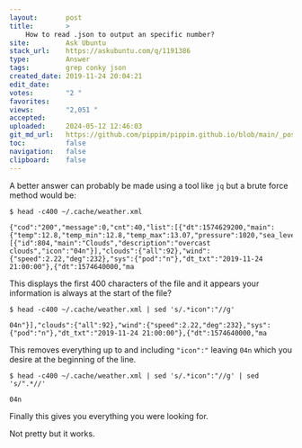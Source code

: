 ```yaml
---
layout:       post
title:        >
    How to read .json to output an specific number?
site:         Ask Ubuntu
stack_url:    https://askubuntu.com/q/1191386
type:         Answer
tags:         grep conky json
created_date: 2019-11-24 20:04:21
edit_date:    
votes:        "2 "
favorites:    
views:        "2,051 "
accepted:     
uploaded:     2024-05-12 12:46:03
git_md_url:   https://github.com/pippim/pippim.github.io/blob/main/_posts/2019/2019-11-24-How-to-read-.json-to-output-an-specific-number_.md
toc:          false
navigation:   false
clipboard:    false
---
```


A better answer can probably be made using a tool like `jq` but a brute force method would be:

``` 
$ head -c400 ~/.cache/weather.xml

{"cod":"200","message":0,"cnt":40,"list":[{"dt":1574629200,"main":{"temp":12.8,"temp_min":12.8,"temp_max":13.07,"pressure":1020,"sea_level":1020,"grnd_level":1012,"humidity":82,"temp_kf":-0.27},"weather":[{"id":804,"main":"Clouds","description":"overcast clouds","icon":"04n"}],"clouds":{"all":92},"wind":{"speed":2.22,"deg":232},"sys":{"pod":"n"},"dt_txt":"2019-11-24 21:00:00"},{"dt":1574640000,"ma
```

This displays the first 400 characters of the file and it appears your information is always at the start of the file?

``` 
$ head -c400 ~/.cache/weather.xml | sed 's/.*icon":"//g'

04n"}],"clouds":{"all":92},"wind":{"speed":2.22,"deg":232},"sys":{"pod":"n"},"dt_txt":"2019-11-24 21:00:00"},{"dt":1574640000,"ma
```

This removes everything up to and including `"icon":"` leaving `04n` which you desire at the beginning of the line.

``` 
$ head -c400 ~/.cache/weather.xml | sed 's/.*icon":"//g' | sed 's/".*//'

04n
```

Finally this gives you everything you were looking for.

Not pretty but it works.
